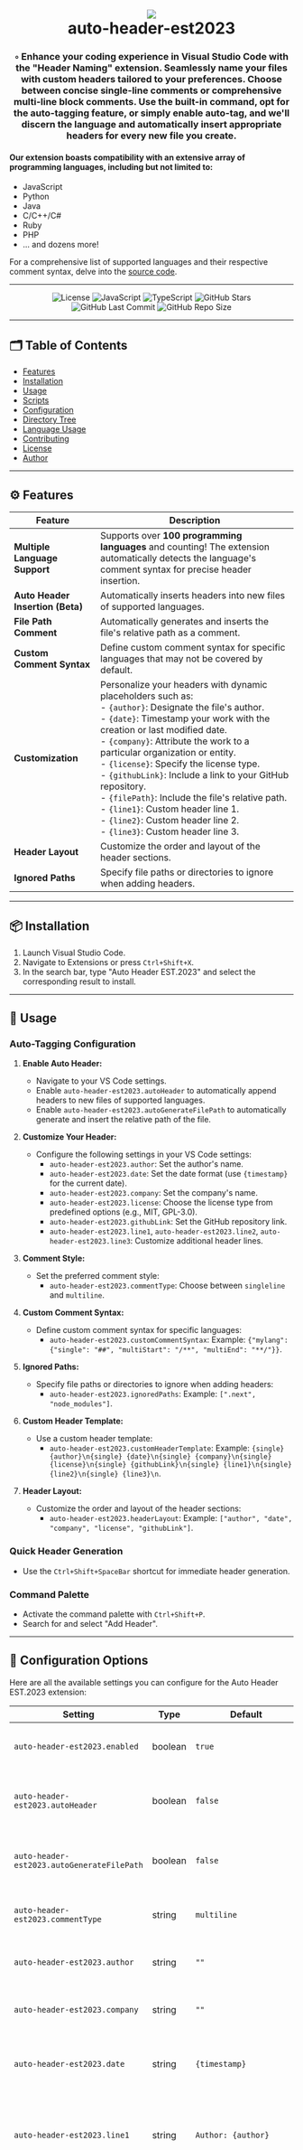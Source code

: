 <div align="center">
<h1 align="center">
<img src="https://github.com/BankkRoll/auto-header-est2023/assets/106103625/d5ccd12d-336f-4574-a2a6-2c012ddeea9c" />
<br>auto-header-est2023
</h1>
<h3>◦ Enhance your coding experience in Visual Studio Code with the "Header Naming" extension. Seamlessly name your files with custom headers tailored to your preferences. Choose between concise single-line comments or comprehensive multi-line block comments. Use the built-in command, opt for the auto-tagging feature, or simply enable auto-tag, and we'll discern the language and automatically insert appropriate headers for every new file you create.</h3>
</div>

<h4>Our extension boasts compatibility with an extensive array of programming languages, including but not limited to:</h4>
<ul>
    <li>JavaScript</li>
    <li>Python</li>
    <li>Java</li>
    <li>C/C++/C#</li>
    <li>Ruby</li>
    <li>PHP</li>
    <li>... and dozens more!</li>
</ul>

<p>For a comprehensive list of supported languages and their respective comment syntax, delve into the <a href="src/extension.ts">source code</a>.</p>

---

<div align="center">
<img src="https://img.shields.io/badge/license-MIT-blue.svg?style" alt="License" /> <img src="https://img.shields.io/badge/JavaScript-JavaScript-F7DF1E?style&logo=JavaScript&logoColor=F7DF1E" alt="JavaScript" /> <img src="https://img.shields.io/badge/TypeScript-TypeScript-3178C6?style&logo=TypeScript&logoColor=3178C6" alt="TypeScript" /> <img src="https://img.shields.io/github/stars/BankkRoll/auto-header-est2023.svg?style=social" alt="GitHub Stars" /> <img src="https://img.shields.io/github/last-commit/BankkRoll/auto-header-est2023.svg?style" alt="GitHub Last Commit" /> <img src="https://img.shields.io/github/repo-size/BankkRoll/auto-header-est2023.svg?style" alt="GitHub Repo Size" /> </div>

</div>

---

## 🗂️ Table of Contents

- [Features](#️-features)
- [Installation](#-installation)
- [Usage](#-usage)
- [Scripts](#-scripts)
- [Configuration](#-configuration)
- [Directory Tree](#-directory-tree)
- [Language Usage](#-language-usage)
- [Contributing](#-contributing)
- [License](#-license)
- [Author](#-author)

---

## ⚙️ Features

| Feature | Description |
| ------- | ----------- |
| **Multiple Language Support** | Supports over **100 programming languages** and counting! The extension automatically detects the language's comment syntax for precise header insertion. |
| **Auto Header Insertion (Beta)** | Automatically inserts headers into new files of supported languages. |
| **File Path Comment** | Automatically generates and inserts the file's relative path as a comment. |
| **Custom Comment Syntax** | Define custom comment syntax for specific languages that may not be covered by default. |
| **Customization** | Personalize your headers with dynamic placeholders such as:<br> - `{author}`: Designate the file's author.<br> - `{date}`: Timestamp your work with the creation or last modified date.<br> - `{company}`: Attribute the work to a particular organization or entity.<br> - `{license}`: Specify the license type.<br> - `{githubLink}`: Include a link to your GitHub repository.<br> - `{filePath}`: Include the file's relative path.<br> - `{line1}`: Custom header line 1.<br> - `{line2}`: Custom header line 2.<br> - `{line3}`: Custom header line 3. |
| **Header Layout** | Customize the order and layout of the header sections. |
| **Ignored Paths** | Specify file paths or directories to ignore when adding headers. |

---

## 📦 Installation

1. Launch Visual Studio Code.
2. Navigate to Extensions or press `Ctrl+Shift+X`.
3. In the search bar, type "Auto Header EST.2023" and select the corresponding result to install.

---

## 🚀 Usage

### Auto-Tagging Configuration

1. **Enable Auto Header:**
   - Navigate to your VS Code settings.
   - Enable `auto-header-est2023.autoHeader` to automatically append headers to new files of supported languages.
   - Enable `auto-header-est2023.autoGenerateFilePath` to automatically generate and insert the relative path of the file.

2. **Customize Your Header:**
   - Configure the following settings in your VS Code settings:
     - `auto-header-est2023.author`: Set the author's name.
     - `auto-header-est2023.date`: Set the date format (use `{timestamp}` for the current date).
     - `auto-header-est2023.company`: Set the company's name.
     - `auto-header-est2023.license`: Choose the license type from predefined options (e.g., MIT, GPL-3.0).
     - `auto-header-est2023.githubLink`: Set the GitHub repository link.
     - `auto-header-est2023.line1`, `auto-header-est2023.line2`, `auto-header-est2023.line3`: Customize additional header lines.

3. **Comment Style:**
   - Set the preferred comment style:
     - `auto-header-est2023.commentType`: Choose between `singleline` and `multiline`.

4. **Custom Comment Syntax:**
   - Define custom comment syntax for specific languages:
     - `auto-header-est2023.customCommentSyntax`: Example: `{"mylang": {"single": "##", "multiStart": "/**", "multiEnd": "**/"}}`.

5. **Ignored Paths:**
   - Specify file paths or directories to ignore when adding headers:
     - `auto-header-est2023.ignoredPaths`: Example: `[".next", "node_modules"]`.

6. **Custom Header Template:**
   - Use a custom header template:
     - `auto-header-est2023.customHeaderTemplate`: Example: `{single} {author}\n{single} {date}\n{single} {company}\n{single} {license}\n{single} {githubLink}\n{single} {line1}\n{single} {line2}\n{single} {line3}\n`.

7. **Header Layout:**
   - Customize the order and layout of the header sections:
     - `auto-header-est2023.headerLayout`: Example: `["author", "date", "company", "license", "githubLink"]`.

### Quick Header Generation

- Use the `Ctrl+Shift+SpaceBar` shortcut for immediate header generation.

### Command Palette

- Activate the command palette with `Ctrl+Shift+P`.
- Search for and select "Add Header".

---

## 🔧 Configuration Options

Here are all the available settings you can configure for the Auto Header EST.2023 extension:

| Setting | Type | Default | Description |
| ------- | ---- | ------- | ----------- |
| `auto-header-est2023.enabled` | boolean | `true` | Enable or disable the Auto Header extension. |
| `auto-header-est2023.autoHeader` | boolean | `false` | Automatically insert headers into new files of supported languages. |
| `auto-header-est2023.autoGenerateFilePath` | boolean | `false` | Automatically generate and insert the file's relative path as a comment. |
| `auto-header-est2023.commentType` | string | `multiline` | Preferred comment style (`singleline` or `multiline`). |
| `auto-header-est2023.author` | string | `""` | Author's name. Replaces the `{author}` placeholder. |
| `auto-header-est2023.company` | string | `""` | Company's name. Replaces the `{company}` placeholder. |
| `auto-header-est2023.date` | string | `{timestamp}` | Set to `timestamp` for the current date. Replaces the `{date}` placeholder. |
| `auto-header-est2023.line1` | string | `Author: {author}` | First header line. Placeholders: `{author}`, `{date}`, `{company}`. Leave blank to skip. |
| `auto-header-est2023.line2` | string | `Created: {date}` | Second header line. Placeholders: `{author}`, `{date}`, `{company}`. Leave blank to skip. |
| `auto-header-est2023.line3` | string | `(c) Copyright by {company}` | Third header line. Placeholders: `{author}`, `{date}`, `{company}`. Leave blank to skip. |
| `auto-header-est2023.customCommentSyntax` | object | `{}` | Custom comment syntax for specific languages. Example: `{"mylang": {"single": "##", "multiStart": "/**", "multiEnd": "**/"}}`. |
| `auto-header-est2023.ignoredPaths` | array | `[".next", "node_modules"]` | List of file paths or directories to ignore when adding headers. Example: `[".next", "node_modules"]`. |
| `auto-header-est2023.license` | string | `MIT` | Select the license for the file. Options: `MIT`, `GPL-3.0`, `Apache-2.0`, `BSD-2-Clause`, `BSD-3-Clause`, `ISC`, `MPL-2.0`, `LGPL-3.0`, `Unlicense`, `EPL-2.0`. |
| `auto-header-est2023.githubLink` | string | `""` | GitHub repository link. |
| `auto-header-est2023.customHeaderTemplate` | string | `{single} {author}\n{single} {date}\n{single} {company}\n{single} {license}\n{single} {githubLink}\n{single} {line1}\n{single} {line2}\n{single} {line3}\n` | Template for the custom header. Use placeholders: `{single}`, `{multiStart}`, `{multiEnd}`, `{author}`, `{date}`, `{company}`, `{license}`, `{githubLink}`, `{line1}`, `{line2}`, `{line3}`. |
| `auto-header-est2023.headerLayout` | array | `["author", "date", "company", "license", "githubLink"]` | Customize the order and layout of the header sections. Example: `["author", "date", "company", "license", "githubLink"]`. |

---

## 🤝 Contributing

1. Fork the Project
2. Create your Feature Branch
3. Commit your Changes
4. Push to the Branch
5. Open a Pull Request
6. Code review
7. Merge the changes
8. Update the documentation

---

## 📝 License

This project is licensed under [MIT](./LICENSE).

## 👤 Author

**[BankkRoll](https://github.com/BankkRoll)**

- Twitter: [@bankkroll_eth](https://twitter.com/bankkroll_eth)
- GitHub: [@BankkRoll](https://github.com/BankkRoll)


---

<p align="center"><i><font color="grey">This README.md has been generated with ❤️ using <a href="https://github.com/BankkRoll/quick-readme">quick-readme</a></font></i></p>
